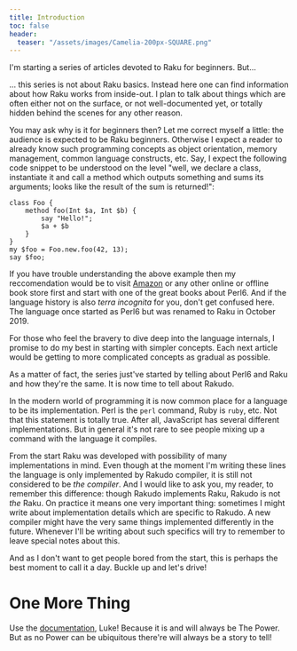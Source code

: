 ```yaml
---
title: Introduction
toc: false
header:
  teaser: "/assets/images/Camelia-200px-SQUARE.png"
---
```


I'm starting a series of articles devoted to Raku for beginners. But...
<!--more-->

... this series is not about Raku basics. Instead here one can find information
about how Raku works from inside-out. I plan to talk about things which are
often either not on the surface, or not well-documented yet, or totally hidden
behind the scenes for any other reason.

You may ask why is it for beginners then? Let me correct myself a little: the
audience is expected to be Raku beginners. Otherwise I expect a reader to
already know such programming concepts as object orientation, memory management,
common language constructs, etc. Say, I expect the following code snippet to be
understood on the level "well, we declare a class, instantiate it and call a
method which outputs something and sums its arguments; looks like the result of
the sum is returned!":

```
class Foo {
    method foo(Int $a, Int $b) {
        say "Hello!";
        $a + $b
    }
}
my $foo = Foo.new.foo(42, 13);
say $foo;
```

If you have trouble understanding the above example then my reccomendation would
be to visit [Amazon](https://www.amazon.com/s?k=perl6+book) or any other online
or offline book store first and start with one of the great books about Perl6.
And if the language history is also _terra incognita_ for you, don't get
confused here. The language once started as Perl6 but was renamed to Raku in
October 2019.

For those who feel the bravery to dive deep into the language internals, I
promise to do my best in starting with simpler concepts. Each next article would
be getting to more complicated concepts as gradual as possible.

As a matter of fact, the series just've started by telling about Perl6 and Raku
and how they're the same. It is now time to tell about Rakudo. 

In the modern world of programming it is now common place for a language to be
its implementation.  Perl is the `perl` command, Ruby is `ruby`, etc. Not that
this statement is totally true. After all, JavaScript has several different
implementations. But in general it's not rare to see people mixing up a command
with the language it compiles.

From the start Raku was developed with possibility of many implementations in
mind. Even though at the moment I'm writing these lines the language is only
implemented by Rakudo compiler, it is still not considered to be _the compiler_.
And I would like to ask you, my reader, to remember this difference: though
Rakudo implements Raku, Rakudo is not _the_ Raku. On practice it means one very
important thing: sometimes I might write about implementation details which are
specific to Rakudo. A new compiler might have the very same things implemented
differently in the future. Whenever I'll be writing about such specifics will
try to remember to leave special notes about this.

And as I don't want to get people bored from the start, this is perhaps the best
moment to call it a day. Buckle up and let's drive!

# One More Thing

Use the [documentation](https://docs.raku.org/), Luke! Because it is and will
always be The Power. But as no Power can be ubiquitous there're will always be
a story to tell!
